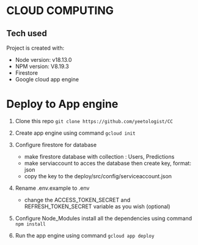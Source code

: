 # CLOUD COMPUTING

## Tech used ##
Project is created with:
* Node version: v18.13.0
* NPM version: V8.19.3
* Firestore
* Google cloud app engine

# Deploy to App engine
1. Clone this repo 
    `git clone https://github.com/yeetologist/CC` 

2. Create app engine using command 
    `gcloud init` 

3. Configure firestore for database
    - make firestore database with collection : Users, Predictions
    - make serviaccount to acces the database then create key, format: json
    - copy the key to the deploy/src/config/serviceaccount.json

4. Rename .env.example to .env
    - change the ACCESS_TOKEN_SECRET and REFRESH_TOKEN_SECRET variable as you wish (optional)

5. Configure Node_Modules
    install all the dependencies using command `npm install`

5. Run the app engine using command 
    `gcloud app deploy`

